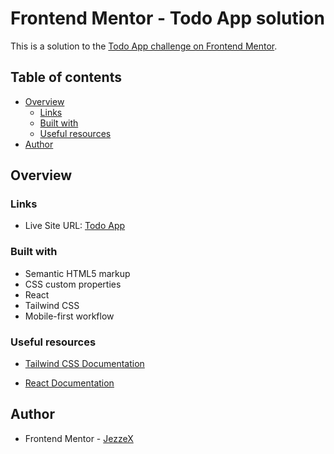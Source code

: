 # Frontend Mentor - Todo App solution

This is a solution to the [Todo App challenge on Frontend Mentor](https://www.frontendmentor.io/challenges/todo-app-Su1_KokOW/hub).

## Table of contents

- [Overview](#overview)
  - [Links](#links)
  - [Built with](#built-with)
  - [Useful resources](#useful-resources)
- [Author](#author)

## Overview

### Links

- Live Site URL: [Todo App](https://jezzex-todo-app.netlify.app/)

### Built with

- Semantic HTML5 markup
- CSS custom properties
- React
- Tailwind CSS
- Mobile-first workflow

### Useful resources

- [Tailwind CSS Documentation](https://tailwindcss.com/docs/installation)

- [React Documentation](https://react.dev/)

## Author

- Frontend Mentor - [JezzeX](https://www.frontendmentor.io/profile/JezzeX)
